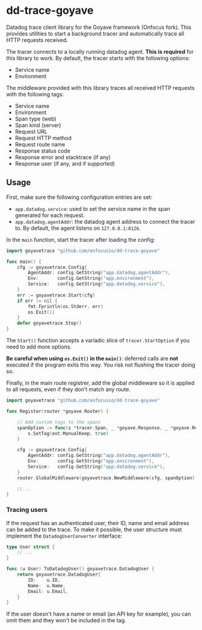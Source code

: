 # dd-trace-goyave

Datadog trace client library for the Goyave framework (Onfocus fork). This provides utilities to start a background tracer and automatically trace all HTTP requests received.

The tracer connects to a locally running datadog agent. **This is required** for this library to work. By default, the tracer starts with the following options:
- Service name
- Environment

The middleware provided with this library traces all received HTTP requests with the following tags:
- Service name
- Environment
- Span type (web)
- Span kind (server)
- Request URL
- Request HTTP method
- Request route name
- Response status code
- Response error and stacktrace (if any)
- Response user (if any, and if supported)

## Usage

First, make sure the following configuration entries are set:
- `app.datadog.service`: used to set the service name in the span generated for each request.
- `app.datadog.agentAddr`: the datadog agent address to connect the tracer to. By default, the agent listens on `127.0.0.1:8126`.

In the `main` function, start the tracer after loading the config:
```go
import goyavetrace "github.com/onfocusio/dd-trace-goyave"

func main() {
    cfg := goyavetrace.Config{
        AgentAddr: config.GetString("app.datadog.agentAddr"),
        Env:       config.GetString("app.environment"),
        Service:   config.GetString("app.datadog.service"),
    }
    err := goyavetrace.Start(cfg)
    if err != nil {
        fmt.Fprintln(os.Stderr, err)
        os.Exit(1)
    }
    defer goyavetrace.Stop()
}
```

The `Start()` function accepts a variadic slice of `tracer.StartOption` if you need to add more options.

**Be careful when using `os.Exit()` in the `main()`**: deferred calls are **not** executed if the program exits this way. You risk not flushing the tracer doing so.

Finally, in the main route registrer, add the global middleware so it is applied to all requests, even  if they don't match any route.
```go
import goyavetrace "github.com/onfocusio/dd-trace-goyave"

func Register(router *goyave.Router) {

    // Add custom tags to the spans
    spanOption := func(s *tracer.Span, _ *goyave.Response, _ *goyave.Request) {
        s.SetTag(ext.ManualKeep, true)
    }

    cfg := goyavetrace.Config{
        AgentAddr: config.GetString("app.datadog.agentAddr"),
        Env:       config.GetString("app.environment"),
        Service:   config.GetString("app.datadog.service"),
    }
    router.GlobalMiddleware(goyavetrace.NewMiddleware(cfg, spanOption))

    //...
}
```

### Tracing users

If the request has an authenticated user, their ID, name and email address can be added to the trace. To make it possible, the user structure must implement the `DatadogUserConverter` interface:

```go
type User struct {
	// ...
}

func (u User) ToDatadogUser() goyavetrace.DatadogUser {
	return goyavetrace.DatadogUser{
		ID:    u.ID,
		Name:  u.Name,
		Email: u.Email,
	}
}
```

If the user doesn't have a name or email (an API key for example), you can omit them and they won't be included in the tag.
